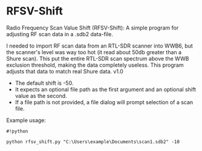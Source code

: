 # RFSV-Shift #

Radio Frequency Scan Value Shift (RFSV-Shift): A simple program for adjusting RF scan data in a .sdb2 data-file.


I needed to import RF scan data from an RTL-SDR scanner into WWB6, but the scanner's level was way too hot (it read about 50db greater than a Shure scan). This put the entire RTL-SDR scan spectrum above the WWB exclusion threshold, making the data completely useless. This program adjusts that data to match real Shure data.
v1.0

* The default shift is -50.
* It expects an optional file path as the first argument and an optional shift value as the second.
* If a file path is not provided, a file dialog will prompt selection of a scan file.

Example usage: 
```
#!python

python rfsv_shift.py "C:\Users\example\Documents\scan1.sdb2" -10
```
